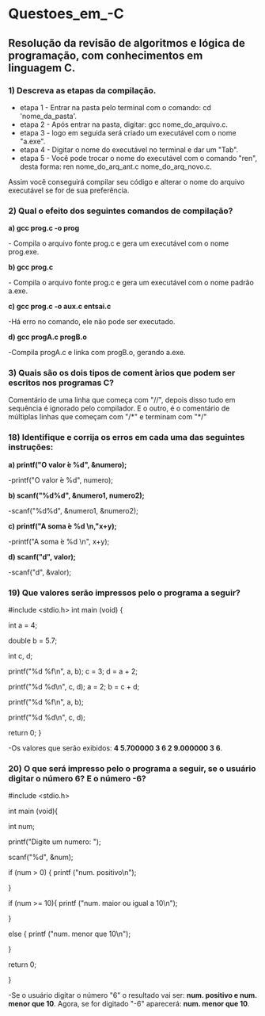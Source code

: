 # Questoes_em_-C
<h2>Resolução da revisão de algoritmos e lógica de programação, com conhecimentos em linguagem C.</h2>

<h3>1) Descreva as etapas da compilação.</h3>

<ul>
  <li>etapa 1 - Entrar na pasta pelo terminal com o comando: cd 'nome_da_pasta'.</li>
  <li>etapa 2 - Após entrar na pasta, digitar: gcc nome_do_arquivo.c.</li>
  <li>etapa 3 - logo em seguida será criado um executável com o nome "a.exe".</li>
  <li>etapa 4 - Digitar o nome do executável no terminal e dar um "Tab".</li>
  <li>etapa 5 - Você pode trocar o nome do executável com o comando "ren", desta forma: ren nome_do_arq_ant.c nome_do_arq_novo.c.</li>
</ul>
Assim você conseguirá compilar seu código e alterar o nome do arquivo executável se for de sua preferência.

<h3>2) Qual o efeito dos seguintes comandos de compilação?</h3>

   <b> a) gcc prog.c -o prog </b>
   <p>- Compila o arquivo fonte prog.c e gera um executável com o nome prog.exe.</p>

   <b> b) gcc prog.c </b>
   <p>- Compila o arquivo fonte prog.c e gera um executável com o nome padrão a.exe.</p>

   <b> c) gcc prog.c -o aux.c entsai.c </b>
   <p>-Há erro no comando, ele não pode ser executado.</p> 
   
   <b> d) gcc progA.c progB.o </b>
   <p>-Compila progA.c e linka com progB.o, gerando a.exe.</p>

<h3>3) Quais são os dois tipos de coment ́arios que podem ser escritos nos programas C?</h3>
   <p>Comentário de uma linha que começa com "//", depois disso tudo em sequência é ignorado pelo compilador. E o outro, é o comentário de múltiplas linhas que começam com "/*" e terminam com "*/"</p>

   <h3>18) Identifique e corrija os erros em cada uma das seguintes instruções:</h3>
   
   <b> a) printf("O valor  ́e %d", &numero); </b>
   <p> -printf("O valor  ́e %d", numero); </p>

   <b> b) scanf("%d%d", &numero1, numero2); </b>
   <p> -scanf("%d%d", &numero1, &numero2); </p>

   <b> c) printf("A soma  ́e %d \n,"x+y); </b>
   <p> -printf("A soma  ́e %d \n", x+y); </p> 
   
   <b> d) scanf("d", valor); </b>
   <p> -scanf("d", &valor); </p>
   
<h3>19) Que valores serão impressos pelo o programa a seguir?</h3>

#include <stdio.h>
  int main (void) {
  
  int a = 4;
  
  double b = 5.7;
  
  int c, d;
  

printf("%d %f\n", a, b);
c = 3;
d = a + 2;

printf("%d %d\n", c, d);
a = 2;
b = c + d;

printf("%d %f\n", a, b);

printf("%d %d\n", c, d);

return 0;
}


<p> -Os valores que serão exibidos: 
<b>4 5.700000
3 6       
2 9.000000
3 6</b>.  </p>

<h3>20) O que será impresso pelo o programa a seguir, se o usuário digitar o número 6? E o número -6?</h3>

#include <stdio.h>
  
  int main (void){
  
  int num;

printf("Digite um numero: ");

scanf("%d", &num);

if (num > 0) {
printf ("num. positivo\n");

}

if (num >= 10){
printf ("num. maior ou igual a 10\n");

} 

else {
printf ("num. menor que 10\n");

}

return 0;

}

<p> -Se o usuário digitar o número "6" o resultado vai ser: <b>num. positivo e num. menor que 10</b>. Agora, se for digitado "-6" aparecerá: <b>num. menor que 10</b>.</p>
